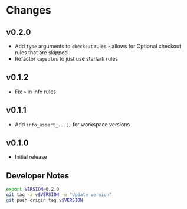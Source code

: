 # Changes

## v0.2.0

- Add `type` arguments to `checkout` rules - allows for Optional checkout rules that are skipped
- Refactor `capsules` to just use starlark rules

## v0.1.2

- Fix `>` in info rules

## v0.1.1

- Add `info_assert_...()` for workspace versions

## v0.1.0

- Initial release


## Developer Notes

```sh
export VERSION=0.2.0
git tag -a v$VERSION -m "Update version"
git push origin tag v$VERSION
```